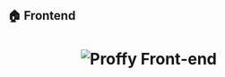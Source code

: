 ## :house: Frontend

<h1 align="center">
    <img alt="Proffy Front-end" src=".github/web.gif" />
</h1>

<!-- ## :iphone: Mobile

<h1 align="center">
    <img alt="Proffy Mobile" src=".github/mobile.gif" />
</h1> -->
